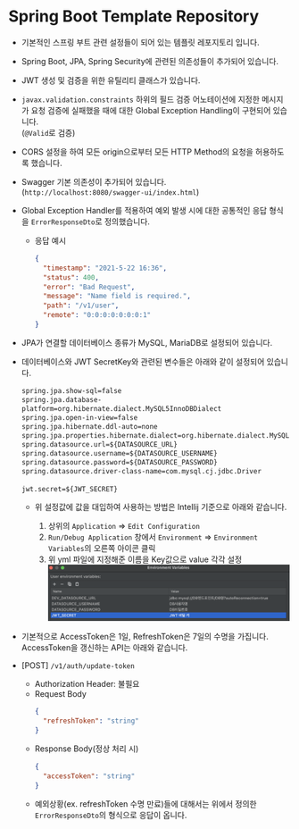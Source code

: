 # Spring Boot Template Repository

- 기본적인 스프링 부트 관련 설정들이 되어 있는 템플릿 레포지토리 입니다.
- Spring Boot, JPA, Spring Security에 관련된 의존성들이 추가되어 있습니다.
- JWT 생성 및 검증을 위한 유틸리티 클래스가 있습니다.
- `javax.validation.constraints` 하위의 필드 검증 어노테이션에 지정한 메시지가
  요청 검증에 실패했을 때에 대한 Global Exception Handling이 구현되어 있습니다.  
  (`@Valid`로 검증)
- CORS 설정을 하여 모든 origin으로부터 모든 HTTP Method의 요청을 허용하도록 했습니다.
- Swagger 기본 의존성이 추가되어 있습니다.  
  (`http://localhost:8080/swagger-ui/index.html`)
- Global Exception Handler를 적용하여 예외 발생 시에 대한 공통적인 응답 형식을
  `ErrorResponseDto`로 정의했습니다.

  - 응답 예시
    ```json
    {
      "timestamp": "2021-5-22 16:36",
      "status": 400,
      "error": "Bad Request",
      "message": "Name field is required.",
      "path": "/v1/user",
      "remote": "0:0:0:0:0:0:0:1"
    }
    ```

- JPA가 연결할 데이터베이스 종류가 MySQL, MariaDB로 설정되어 있습니다.
- 데이터베이스와 JWT SecretKey와 관련된 변수들은 아래와 같이 설정되어 있습니다.

  ```properties
  spring.jpa.show-sql=false
  spring.jpa.database-platform=org.hibernate.dialect.MySQL5InnoDBDialect
  spring.jpa.open-in-view=false
  spring.jpa.hibernate.ddl-auto=none
  spring.jpa.properties.hibernate.dialect=org.hibernate.dialect.MySQL5InnoDBDialect
  spring.datasource.url=${DATASOURCE_URL}
  spring.datasource.username=${DATASOURCE_USERNAME}
  spring.datasource.password=${DATASOURCE_PASSWORD}
  spring.datasource.driver-class-name=com.mysql.cj.jdbc.Driver

  jwt.secret=${JWT_SECRET}
  ```

  - 위 설정값에 값을 대입하여 사용하는 방법은 Intellij 기준으로 아래와 같습니다.

    1. 상위의 `Application` => `Edit Configuration`
    2. `Run/Debug Application` 창에서 `Environment` => `Environment Variables`의 오른쪽 아이콘 클릭
    3. 위 yml 파일에 지정해준 이름을 Key값으로 value 각각 설정  
       ![picture 1](images/cd496c4f9644c1e4f2872c1c6305eff2a4b3c0b8bfc7b2d2b97a683aca57178e.png)

- 기본적으로 AccessToken은 1일, RefreshToken은 7일의 수명을 가집니다.   
  AccessToken을 갱신하는 API는 아래와 같습니다.
  
- [POST] `/v1/auth/update-token`
  - Authorization Header: 불필요
  - Request Body
    ```json
    {
      "refreshToken": "string"
    }
    ```
  - Response Body(정상 처리 시)
    ```json
    {
      "accessToken": "string"
    }
    ```
  - 예외상황(ex. refreshToken 수명 만료)들에 대해서는 위에서 정의한   
    `ErrorResponseDto`의 형식으로 응답이 옵니다.